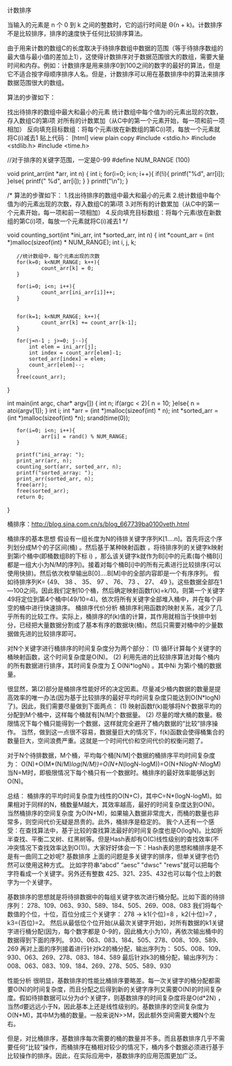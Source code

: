 计数排序

当输入的元素是 n 个 0 到 k 之间的整数时，它的运行时间是 Θ(n + k)。计数排序不是比较排序，排序的速度快于任何比较排序算法。

由于用来计数的数组C的长度取决于待排序数组中数据的范围（等于待排序数组的最大值与最小值的差加上1），这使得计数排序对于数据范围很大的数组，需要大量时间和内存。例如：计数排序是用来排序0到100之间的数字的最好的算法，但是它不适合按字母顺序排序人名。但是，计数排序可以用在基数排序中的算法来排序数据范围很大的数组。

算法的步骤如下：

找出待排序的数组中最大和最小的元素
统计数组中每个值为i的元素出现的次数，存入数组C的第i项
对所有的计数累加（从C中的第一个元素开始，每一项和前一项相加）
反向填充目标数组：将每个元素i放在新数组的第C(i)项，每放一个元素就将C(i)减去1
贴上代码：
[html] view plain copy
#include <stdio.h>
#include <stdlib.h>
#include <time.h>

//对于排序的关键字范围，一定是0-99
#define NUM_RANGE (100)

void print_arr(int *arr, int n)
{
       int i;
       for(i=0; i<n; i++){
               if(!i){
                       printf("%d", arr[i]);
               }else{
                       printf(" %d", arr[i]);
               }
       }
       printf("\n");
}

/*
算法的步骤如下：
    1.找出待排序的数组中最大和最小的元素
    2.统计数组中每个值为i的元素出现的次数，存入数组C的第i项
    3.对所有的计数累加（从C中的第一个元素开始，每一项和前一项相加）
    4.反向填充目标数组：将每个元素i放在新数组的第C(i)项，每放一个元素就将C(i)减去1
*/

void counting_sort(int *ini_arr, int *sorted_arr, int n)
{
       int *count_arr = (int *)malloc(sizeof(int) * NUM_RANGE);
       int i, j, k;

       //统计数组中，每个元素出现的次数
       for(k=0; k<NUM_RANGE; k++){
               count_arr[k] = 0;
       }

       for(i=0; i<n; i++){
               count_arr[ini_arr[i]]++;
       }


       for(k=1; k<NUM_RANGE; k++){
               count_arr[k] += count_arr[k-1];
       }

       for(j=n-1 ; j>=0; j--){
           int elem = ini_arr[j];
           int index = count_arr[elem]-1;
           sorted_arr[index] = elem;
           count_arr[elem]--;
       }
       free(count_arr);
}


int main(int argc, char* argv[])
{
       int n;
       if(argc < 2){
               n = 10;
       }else{
               n = atoi(argv[1]);
       }
       int i;
       int *arr = (int *)malloc(sizeof(int) * n);
       int *sorted_arr = (int *)malloc(sizeof(int) *n);
       srand(time(0));


       for(i=0; i<n; i++){
               arr[i] = rand() % NUM_RANGE;
       }

       printf("ini_array: ");
       print_arr(arr, n);
       counting_sort(arr, sorted_arr, n);
       printf("sorted_array: ");
       print_arr(sorted_arr, n);
       free(arr);
       free(sorted_arr);
       return 0;
}

 桶排序：http://blog.sina.com.cn/s/blog_667739ba0100veth.html

桶排序的基本思想
假设有一组长度为N的待排关键字序列K[1....n]。首先将这个序列划分成M个的子区间(桶) 。然后基于某种映射函数 ，将待排序列的关键字k映射到第i个桶中(即桶数组B的下标 i) ，那么该关键字k就作为B[i]中的元素(每个桶B[i]都是一组大小为N/M的序列)。接着对每个桶B[i]中的所有元素进行比较排序(可以使用快排)。然后依次枚举输出B[0]....B[M]中的全部内容即是一个有序序列。
假如待排序列K= {49、 38 、 35、 97 、 76、 73 、 27、 49 }。这些数据全部在1—100之间。因此我们定制10个桶，然后确定映射函数f(k)=k/10。则第一个关键字49将定位到第4个桶中(49/10=4)。依次将所有关键字全部堆入桶中，并在每个非空的桶中进行快速排序。
桶排序代价分析
桶排序利用函数的映射关系，减少了几乎所有的比较工作。实际上，桶排序的f(k)值的计算，其作用就相当于快排中划分，已经把大量数据分割成了基本有序的数据块(桶)。然后只需要对桶中的少量数据做先进的比较排序即可。

对N个关键字进行桶排序的时间复杂度分为两个部分：
(1) 循环计算每个关键字的桶映射函数，这个时间复杂度是O(N)。
(2) 利用先进的比较排序算法对每个桶内的所有数据进行排序，其时间复杂度为 ∑ O(Ni*logNi) 。其中Ni 为第i个桶的数据量。

很显然，第(2)部分是桶排序性能好坏的决定因素。尽量减少桶内数据的数量是提高效率的唯一办法(因为基于比较排序的最好平均时间复杂度只能达到O(N*logN)了)。因此，我们需要尽量做到下面两点：
(1) 映射函数f(k)能够将N个数据平均的分配到M个桶中，这样每个桶就有[N/M]个数据量。
(2) 尽量的增大桶的数量。极限情况下每个桶只能得到一个数据，这样就完全避开了桶内数据的“比较”排序操作。 当然，做到这一点很不容易，数据量巨大的情况下，f(k)函数会使得桶集合的数量巨大，空间浪费严重。这就是一个时间代价和空间代价的权衡问题了。

对于N个待排数据，M个桶，平均每个桶[N/M]个数据的桶排序平均时间复杂度为：
O(N)+O(M*(N/M)*log(N/M))=O(N+N*(logN-logM))=O(N+N*logN-N*logM)
当N=M时，即极限情况下每个桶只有一个数据时。桶排序的最好效率能够达到O(N)。

总结： 桶排序的平均时间复杂度为线性的O(N+C)，其中C=N*(logN-logM)。如果相对于同样的N，桶数量M越大，其效率越高，最好的时间复杂度达到O(N)。 当然桶排序的空间复杂度 为O(N+M)，如果输入数据非常庞大，而桶的数量也非常多，则空间代价无疑是昂贵的。此外，桶排序是稳定的。
我个人还有一个感受：在查找算法中，基于比较的查找算法最好的时间复杂度也是O(logN)。比如折半查找、平衡二叉树、红黑树等。但是Hash表却有O(C)线性级别的查找效率(不冲突情况下查找效率达到O(1))。大家好好体会一下：Hash表的思想和桶排序是不是有一曲同工之妙呢?
基数排序
上面的问题是多关键字的排序，但单关键字也仍然可以使用这种方式。
比如字符串“abcd” “aesc” "dwsc" "rews"就可以把每个字符看成一个关键字。另外还有整数 425、321、235、432也可以每个位上的数字为一个关键字。

基数排序的思想就是将待排数据中的每组关键字依次进行桶分配。比如下面的待排序列：
278、109、063、930、589、184、505、269、008、083
我们将每个数值的个位，十位，百位分成三个关键字： 278 -> k1(个位)=8 ，k2(十位)=7 ，k3=(百位)=2。
然后从最低位个位开始(从最次关键字开始)，对所有数据的k1关键字进行桶分配(因为，每个数字都是 0-9的，因此桶大小为10)，再依次输出桶中的数据得到下面的序列。
930、063、083、184、505、278、008、109、589、269
再对上面的序列接着进行针对k2的桶分配，输出序列为：
505、008、109、930、063、269、278、083、184、589
最后针对k3的桶分配，输出序列为：
008、063、083、109、184、269、278、505、589、930

性能分析
很明显，基数排序的性能比桶排序要略差。每一次关键字的桶分配都需要O(N)的时间复杂度，而且分配之后得到新的关键字序列又需要O(N)的时间复杂度。假如待排数据可以分为d个关键字，则基数排序的时间复杂度将是O(d*2N) ，当然d要远远小于N，因此基本上还是线性级别的。基数排序的空间复杂度为O(N+M)，其中M为桶的数量。一般来说N>>M，因此额外空间需要大概N个左右。

但是，对比桶排序，基数排序每次需要的桶的数量并不多。而且基数排序几乎不需要任何“比较”操作，而桶排序在桶相对较少的情况下，桶内多个数据必须进行基于比较操作的排序。因此，在实际应用中，基数排序的应用范围更加广泛。